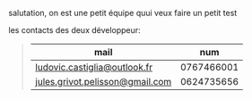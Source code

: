 salutation, on est une petit équipe quui veux faire un petit test

les contacts des deux développeur:

>|mail|num|
>|-|-|
>|ludovic.castiglia@outlook.fr|0767466001|
>|jules.grivot.pelisson@gmail.com|0624735656|
